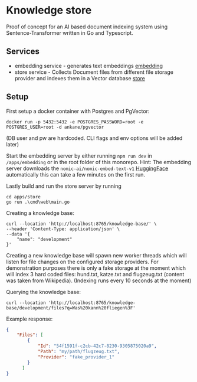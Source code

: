 # Knowledge store

Proof of concept for an AI based document indexing system using Sentence-Transformer written in Go and Typescript.

## Services
- embedding service - generates text embeddings [embedding](./apps/embedding)
- store service - Collects Document files from different file storage provider and indexes them in a Vector database [store](./apps/store)

## Setup
First setup a docker container with Postgres and PgVector:
```shell
docker run -p 5432:5432 -e POSTGRES_PASSWORD=root -e POSTGRES_USER=root -d ankane/pgvector 
```
(DB user and pw are hardcoded. CLI flags and env options will be added later)

Start the embedding server by either running `npm run dev` in `/apps/embedding` or in the root folder of this monorepo.
Hint: The embedding server downloads the `nomic-ai/nomic-embed-text-v1` [HuggingFace](https://huggingface.co/nomic-ai/nomic-embed-text-v1) automatically this can take a few minutes on the first run.

Lastly build and run the store server by running
```shell
cd apps/store
go run .\cmd\web\main.go
```

Creating a knowledge base:
```
curl --location 'http://localhost:8765/knowledge-base/' \
--header 'Content-Type: application/json' \
--data '{
    "name": "development"
}'
```

Creating a new knowledge base will spawn new worker threads which will listen for file changes
on the configured storage providers. For demonstration purposes there is only a fake storage at the moment
which will index 3 hard coded files: hund.txt, katze.txt and flugzeug.txt (content was taken from Wikipedia).
(Indexing runs every 10 seconds at the moment)

Querying the knowledge base:
```
curl --location 'http://localhost:8765/knowledge-base/development/files?q=Was%20kann%20fliegen%3F'
```

Example response:
```json
{
    "Files": [
        {
            "Id": "54f1591f-c2cb-42c7-8230-9305875020a9",
            "Path": "my/path/flugzeug.txt",
            "Provider": "fake_provider_1"
        }
      ]
}
```

